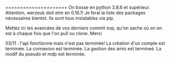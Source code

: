 =====================
On bosse en python 3.8.6 et supérieur.
Attention, werzeuk doit etre en 0.16.1!
Je ferai la liste des packages nécessaires bientot. Ils sont tous instalables via pip.

Mettez ici les avancées de vos derniers commit svp, qu'on sache où on en est à chaque fois que l'on pull ou clone.
Merci

03/11 : l'api fonctionne mais n'est pas terminée!
La création d'un compte est terminée. 
La connexion est terminée. 
La gestion des amis est termineé. 
La modif du pseudo et mdp est terminée.
